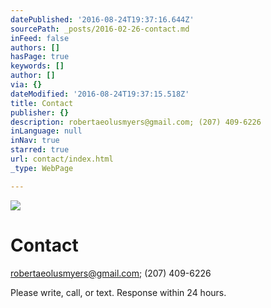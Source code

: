 ```yaml
---
datePublished: '2016-08-24T19:37:16.644Z'
sourcePath: _posts/2016-02-26-contact.md
inFeed: false
authors: []
hasPage: true
keywords: []
author: []
via: {}
dateModified: '2016-08-24T19:37:15.518Z'
title: Contact
publisher: {}
description: robertaeolusmyers@gmail.com; (207) 409-6226
inLanguage: null
inNav: true
starred: true
url: contact/index.html
_type: WebPage

---
```

![](https://the-grid-user-content.s3-us-west-2.amazonaws.com/56506c05-a311-4745-b9c7-b24413af73b4.jpg)

# Contact

[robertaeolusmyers@gmail.com][0]; (207) 409-6226

Please write, call, or text. Response within 24 hours.

[0]: mailto:robertaeolusmyers@gmail.com